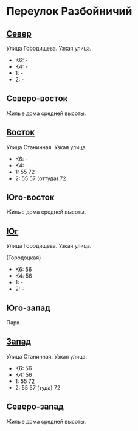 # Переулок Разбойничий

## [Север](./10447060.md)

Улица Городищева.
Узкая улица.

* K6:   -
* K4:   -
* 1:    -
* 2:    -

## Северо-восток

Жилые дома средней высоты.

## [Восток](./10450072.md)

Улица Станичная.
Узкая улица.

* K6:   -
* K4:   -
* 1:    55  72
* 2:    55  57 (оттуда) 72

## Юго-восток

Жилые дома средней высоты.

## [Юг](./10447075.md)

Улица Городищева.
Узкая улица.

(Городоцкая)

* K6:   56
* K4:   56
* 1:    -
* 2:    -

## Юго-запад

Парк.

## [Запад](./10440070.md)

Улица Станичная.
Узкая улица.

* K6:   56
* K4:   56
* 1:    55  72
* 2:    55  57 (туда)   72

## Северо-запад

Жилые дома средней высоты.

